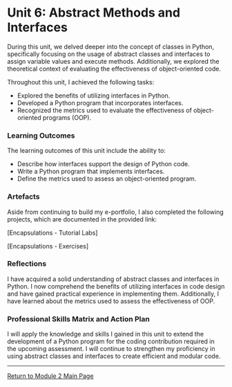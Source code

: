 # Unit 6: Abstract Methods and Interfaces

During this unit, we delved deeper into the concept of classes in Python, specifically focusing on the usage of abstract classes and interfaces to assign variable values and execute methods. Additionally, we explored the theoretical context of evaluating the effectiveness of object-oriented code.

Throughout this unit, I achieved the following tasks:
 - Explored the benefits of utilizing interfaces in Python.
 - Developed a Python program that incorporates interfaces.
 - Recognized the metrics used to evaluate the effectiveness of object-oriented programs (OOP).

### Learning Outcomes
The learning outcomes of this unit include the ability to:
 - Describe how interfaces support the design of Python code.
 - Write a Python program that implements interfaces.
 - Define the metrics used to assess an object-oriented program.

### Artefacts
Aside from continuing to build my e-portfolio, I also completed the following projects, which are documented in the provided link:

[Encapsulations - Tutorial Labs]

[Encapsulations - Exercises]

### Reflections
I have acquired a solid understanding of abstract classes and interfaces in Python. I now comprehend the benefits of utilizing interfaces in code design and have gained practical experience in implementing them. Additionally, I have learned about the metrics used to assess the effectiveness of OOP.

### Professional Skills Matrix and Action Plan
I will apply the knowledge and skills I gained in this unit to extend the development of a Python program for the coding contribution required in the upcoming assessment. I will continue to strengthen my proficiency in using abstract classes and interfaces to create efficient and modular code.

---

[Return to Module 2 Main Page](OOP.md)
